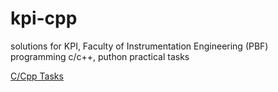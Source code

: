 # kpi-cpp

solutions for KPI, Faculty of Instrumentation Engineering (PBF) programming c/c++, puthon practical tasks

[C/Cpp Tasks]([https://github.com/abushka110/kpi-c-cpp/blob/main/practical-manual.pdf](https://github.com/abushka110/kpi-code-pbf/blob/main/C-CPP/practical-manual.pdf)https://github.com/abushka110/kpi-code-pbf/blob/main/C-CPP/practical-manual.pdf)

